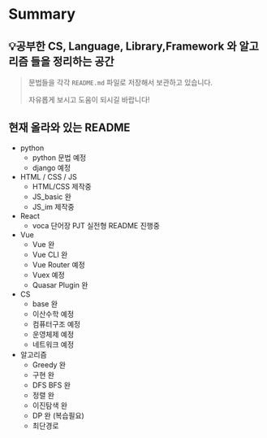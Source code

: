 # Summary

## 💡공부한 CS, Language, Library,Framework  와 알고리즘 들을 정리하는 공간

> 문법들을 각각 `README.md` 파일로 저장해서 보관하고 있습니다.
>
> 자유롭게 보시고 도움이 되시길 바랍니다!



## 현재 올라와 있는 README

- python
  - python 문법 예정
  - django 예정
- HTML / CSS / JS
  - HTML/CSS 제작중
  - JS_basic 완
  - JS_im 제작중
- React
  - voca 단어장 PJT 실전형 README 진행중
- Vue
  - Vue 완
  - Vue CLI 완
  - Vue Router 예정
  - Vuex 예정
  - Quasar Plugin 완
- CS
  - base 완
  - 이산수학 예정
  - 컴퓨터구조 예정
  - 운영체제 예정
  - 네트워크 예정
- 알고리즘
  - Greedy 완
  - 구현 완
  - DFS BFS 완
  - 정렬 완
  - 이진탐색 완
  - DP 완 (복습필요)
  - 최단경로
